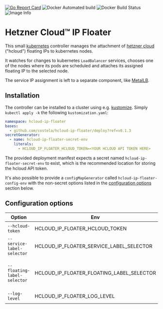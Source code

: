 [![Go Report Card](https://goreportcard.com/badge/github.com/costela/hcloud-ip-floater)](https://goreportcard.com/report/github.com/costela/hcloud-ip-floater)
![Docker Automated build](https://img.shields.io/docker/cloud/automated/costela/hcloud-ip-floater.svg)
![Docker Build Status](https://img.shields.io/docker/cloud/build/costela/hcloud-ip-floater.svg)
![Image Info](https://images.microbadger.com/badges/image/costela/hcloud-ip-floater.svg)


# Hetzner Cloud™ IP Floater

This small [kubernetes](https://kubernetes.io/) controller manages the attachment of
[hetzner cloud](https://hetzner.cloud) ("hcloud") floating IPs to kubernetes nodes.

It watches for changes to kubernetes `LoadBalancer` services, chooses one of the nodes where its pods are scheduled and
attaches its assigned floating IP to the selected node.

The service IP assignment is left to a separate component, like [MetalLB](https://metallb.universe.tf/).

## Installation

The controller can be installed to a cluster using e.g. [kustomize](https://kustomize.io/). Simply `kubectl apply -k` the
following `kustomization.yaml`:

```yaml
namespace: hcloud-ip-floater
bases:
  - github.com/costela/hcloud-ip-floater/deploy?ref=v0.1.3
secretGenerator:
  - name: hcloud-ip-floater-secret-env
    literals:
      - HCLOUD_IP_FLOATER_HCLOUD_TOKEN=<YOUR HCLOUD API TOKEN HERE>
```

The provided deployment manifest expects a secret named `hcloud-ip-floater-secret-env` to exist, which is the
recommended location for storing the hcloud API token.

It's also possible to provide a `configMapGenerator` called `hcloud-ip-floater-config-env` with the non-secret options
listed in the [configuration options](#configuration-options) section below.

## Configuration options

| Option | Env | Description | Default |
|---|---|---|---|
| `--hcloud-token` | HCLOUD_IP_FLOATER_HCLOUD_TOKEN | API token for hetzner cloud access | |
| `--service-label-selector` | HCLOUD_IP_FLOATER_SERVICE_LABEL_SELECTOR | service label selector to use when watching for kubernetes services | `hcloud-ip-floater.cstl.dev/ignore!=true` |
| `--floating-label-selector` | HCLOUD_IP_FLOATER_FLOATING_LABEL_SELECTOR | label selector for hcloud floating IPs; only matching IPs will be available to the controller | `hcloud-ip-floater.cstl.dev/ignore!=true` |
| `--log-level` | HCLOUD_IP_FLOATER_LOG_LEVEL | Log output verbosity (debug/info/warn/error) | `warn` |
